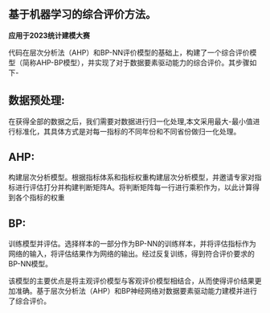 ## 基于机器学习的综合评价方法。
**应用于2023统计建模大赛**

代码在层次分析法（AHP）和BP-NN评价模型的基础上，构建了一个综合评价模型（简称AHP-BP模型），并实现了对于数据要素驱动能力的综合评价。其步骤如下-

数据预处理:
---
在获得全部的数据之后，我们需要对数据进行归一化处理,本文采用最大-最小值进行标准化，其具体方式是对每一指标的不同年份和不同省份做归一化处理。

AHP:
---
构建层次分析模型。根据指标体系和指标权重构建层次分析模型，并邀请专家对指标进行评估打分并构建判断矩阵A。将判断矩阵每一行进行乘积作为，以此计算得到各个指标的权重

BP:
---
训练模型并评估。选择样本的一部分作为BP-NN的训练样本，并将评估指标作为网络的输入，将评估结果作为网络的输出。经过反复训练，得到符合评价要求的BP-NN模型。

该模型的主要优点是将主观评价模型与客观评价模型相结合，从而使得评价结果更加准确。基于层次分析法（AHP）和BP神经网络对数据要素驱动能力建模并进行了综合评价。













